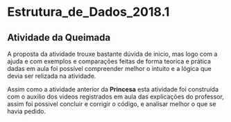 # Estrutura_de_Dados_2018.1

## Atividade da Queimada
A proposta da atividade trouxe bastante dúvida de inicio, mas logo com a ajuda e com exemplos e comparações feitas de forma teorica e prática dadas em aula foi possível compreender melhor o intuito e a lógica que devia ser relizada na atividade.


Assim como a atividade anterior da **Princesa** esta atividade foi construída com o auxilio dos videos registrados em aula das explicações do professor, assim foi possivel concluir e corrigir o código, e analisar melhor o que se havia pedido.
